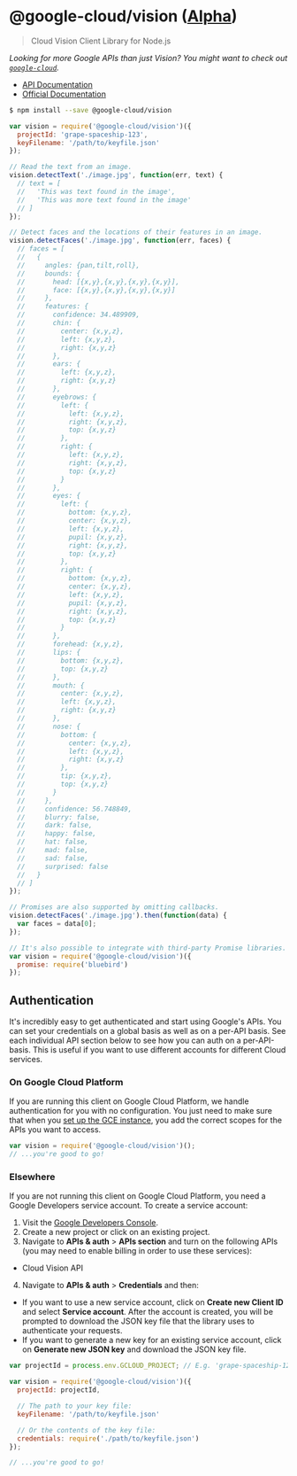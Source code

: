 # @google-cloud/vision ([Alpha][versioning])
> Cloud Vision Client Library for Node.js

*Looking for more Google APIs than just Vision? You might want to check out [`google-cloud`][google-cloud].*

- [API Documentation][gcloud-vision-docs]
- [Official Documentation][cloud-vision-docs]


```sh
$ npm install --save @google-cloud/vision
```
```js
var vision = require('@google-cloud/vision')({
  projectId: 'grape-spaceship-123',
  keyFilename: '/path/to/keyfile.json'
});

// Read the text from an image.
vision.detectText('./image.jpg', function(err, text) {
  // text = [
  //   'This was text found in the image',
  //   'This was more text found in the image'
  // ]
});

// Detect faces and the locations of their features in an image.
vision.detectFaces('./image.jpg', function(err, faces) {
  // faces = [
  //   {
  //     angles: {pan,tilt,roll},
  //     bounds: {
  //       head: [{x,y},{x,y},{x,y},{x,y}],
  //       face: [{x,y},{x,y},{x,y},{x,y}]
  //     },
  //     features: {
  //       confidence: 34.489909,
  //       chin: {
  //         center: {x,y,z},
  //         left: {x,y,z},
  //         right: {x,y,z}
  //       },
  //       ears: {
  //         left: {x,y,z},
  //         right: {x,y,z}
  //       },
  //       eyebrows: {
  //         left: {
  //           left: {x,y,z},
  //           right: {x,y,z},
  //           top: {x,y,z}
  //         },
  //         right: {
  //           left: {x,y,z},
  //           right: {x,y,z},
  //           top: {x,y,z}
  //         }
  //       },
  //       eyes: {
  //         left: {
  //           bottom: {x,y,z},
  //           center: {x,y,z},
  //           left: {x,y,z},
  //           pupil: {x,y,z},
  //           right: {x,y,z},
  //           top: {x,y,z}
  //         },
  //         right: {
  //           bottom: {x,y,z},
  //           center: {x,y,z},
  //           left: {x,y,z},
  //           pupil: {x,y,z},
  //           right: {x,y,z},
  //           top: {x,y,z}
  //         }
  //       },
  //       forehead: {x,y,z},
  //       lips: {
  //         bottom: {x,y,z},
  //         top: {x,y,z}
  //       },
  //       mouth: {
  //         center: {x,y,z},
  //         left: {x,y,z},
  //         right: {x,y,z}
  //       },
  //       nose: {
  //         bottom: {
  //           center: {x,y,z},
  //           left: {x,y,z},
  //           right: {x,y,z}
  //         },
  //         tip: {x,y,z},
  //         top: {x,y,z}
  //       }
  //     },
  //     confidence: 56.748849,
  //     blurry: false,
  //     dark: false,
  //     happy: false,
  //     hat: false,
  //     mad: false,
  //     sad: false,
  //     surprised: false
  //   }
  // ]
});

// Promises are also supported by omitting callbacks.
vision.detectFaces('./image.jpg').then(function(data) {
  var faces = data[0];
});

// It's also possible to integrate with third-party Promise libraries.
var vision = require('@google-cloud/vision')({
  promise: require('bluebird')
});
```


## Authentication

It's incredibly easy to get authenticated and start using Google's APIs. You can set your credentials on a global basis as well as on a per-API basis. See each individual API section below to see how you can auth on a per-API-basis. This is useful if you want to use different accounts for different Cloud services.

### On Google Cloud Platform

If you are running this client on Google Cloud Platform, we handle authentication for you with no configuration. You just need to make sure that when you [set up the GCE instance][gce-how-to], you add the correct scopes for the APIs you want to access.

``` js
var vision = require('@google-cloud/vision')();
// ...you're good to go!
```

### Elsewhere

If you are not running this client on Google Cloud Platform, you need a Google Developers service account. To create a service account:

1. Visit the [Google Developers Console][dev-console].
2. Create a new project or click on an existing project.
3. Navigate to  **APIs & auth** > **APIs section** and turn on the following APIs (you may need to enable billing in order to use these services):
  * Cloud Vision API
4. Navigate to **APIs & auth** >  **Credentials** and then:
  * If you want to use a new service account, click on **Create new Client ID** and select **Service account**. After the account is created, you will be prompted to download the JSON key file that the library uses to authenticate your requests.
  * If you want to generate a new key for an existing service account, click on **Generate new JSON key** and download the JSON key file.

``` js
var projectId = process.env.GCLOUD_PROJECT; // E.g. 'grape-spaceship-123'

var vision = require('@google-cloud/vision')({
  projectId: projectId,

  // The path to your key file:
  keyFilename: '/path/to/keyfile.json'

  // Or the contents of the key file:
  credentials: require('./path/to/keyfile.json')
});

// ...you're good to go!
```


[versioning]: https://github.com/GoogleCloudPlatform/google-cloud-node#versioning
[google-cloud]: https://github.com/GoogleCloudPlatform/google-cloud-node/
[gce-how-to]: https://cloud.google.com/compute/docs/authentication#using
[dev-console]: https://console.developers.google.com/project
[gcloud-vision-docs]: https://googlecloudplatform.github.io/google-cloud-node/#/docs/vision
[cloud-vision-docs]: https://cloud.google.com/vision/docs
